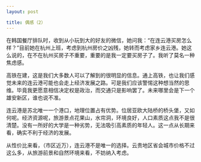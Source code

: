 ```yaml
---
layout: post

title: 偶感（2）
---
```


在韩国餐厅排队时，收到从小玩到大的好友的微信，她问我：“在连云港买房怎么样？”目前她在杭州上班，考虑到杭州房价之凶残，她转而考虑家乡连云港。她这么说的，在不在杭州买房子不重要，重要的是我一定要买房子了。我听了莫名一种焦虑感。

高铁在建，这是我们大多数人可以了解到的很明显的信息。通上高铁，也让我们感觉未来的连云港可能也会走上经济发展之路。可是我们应该警惕这种想当然的思维。毕竟我更愿意相信决定权是政治，而交通只是影响罢了。未来哪里会是下一个雄安新区，谁也说不准。

连云港是苏北唯一一个港口，地理位置占有优势。位居亚欧大陆桥的桥头堡，又如何呢。经济资源呢，旅游景点花果山，水帘洞，环境良好，人口素质这点我不是很清楚。没有一所好的大学是一种劣势，无法吸引高素质的年轻人。这一点从长期来看，确实不利于经济的发展。

从性价比来看，（市区近万），连云港不是唯一的选择。云贵地区省会城市价格不过这么多，从旅游前景和自然环境来看，不妨纳入考虑。
